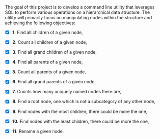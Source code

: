 The goal of this project is to develop a command line utility that leverages SQL to perform various operations on a hierarchical data structure. The utility will primarily focus on manipulating nodes within the structure and achieving the following objectives:

- [X] **1.** Find all children of a given node,
- [X] **2.** Count all children of a given node,
- [X] **3.** Find all grand children of a given node,
- [X] **4.** Find all parents of a given node,
- [X] **5.** Count all parents of a given node,
- [X] **6.** Find all grand parents of a given node,
- [X] **7.** Counts how many uniquely named nodes there are,
- [X] **8.** Find a root node, one which is not a subcategory of any other node,
- [X] **9.** Find nodes with the most children, there could be more the one,
- [X] **10.** Find nodes with the least children, there could be more the one,
- [X] **11.** Rename a given node.


